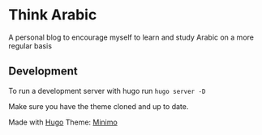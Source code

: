 # Think Arabic

A personal blog to encourage myself to learn and study Arabic on a more regular basis

## Development

To run a development server with hugo run `hugo server -D`

Make sure you have the theme cloned and up to date.

Made with [Hugo](https://gohugo.io)
Theme: [Minimo](https://github.com/MunifTanjim/minimo)
